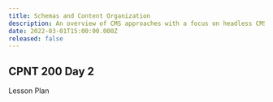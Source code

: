 ```yaml
---
title: Schemas and Content Organization
description: An overview of CMS approaches with a focus on headless CMS and JAMstack development.
date: 2022-03-01T15:00:00.000Z
released: false
---
```


## CPNT 200 Day 2

Lesson Plan
